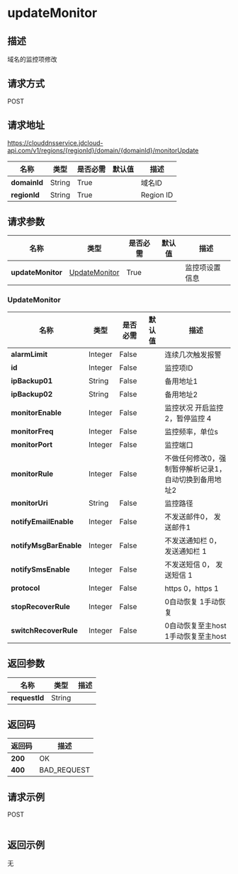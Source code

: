 # updateMonitor


## 描述
域名的监控项修改

## 请求方式
POST

## 请求地址
https://clouddnsservice.jdcloud-api.com/v1/regions/{regionId}/domain/{domainId}/monitorUpdate

|名称|类型|是否必需|默认值|描述|
|---|---|---|---|---|
|**domainId**|String|True||域名ID|
|**regionId**|String|True||Region ID|

## 请求参数
|名称|类型|是否必需|默认值|描述|
|---|---|---|---|---|
|**updateMonitor**|[UpdateMonitor](##UpdateMonitor)|True||监控项设置信息|

### <a name="UpdateMonitor">UpdateMonitor</a>
|名称|类型|是否必需|默认值|描述|
|---|---|---|---|---|
|**alarmLimit**|Integer|False||连续几次触发报警|
|**id**|Integer|False||监控项ID|
|**ipBackup01**|String|False||备用地址1|
|**ipBackup02**|String|False||备用地址2|
|**monitorEnable**|Integer|False||监控状况 开启监控 2，暂停监控 4|
|**monitorFreq**|Integer|False||监控频率，单位s|
|**monitorPort**|Integer|False||监控端口|
|**monitorRule**|Integer|False||不做任何修改0，强制暂停解析记录1，自动切换到备用地址2|
|**monitorUri**|String|False||监控路径|
|**notifyEmailEnable**|Integer|False||不发送邮件0， 发送邮件1|
|**notifyMsgBarEnable**|Integer|False||不发送通知栏 0， 发送通知栏 1|
|**notifySmsEnable**|Integer|False||不发送短信 0， 发送短信 1|
|**protocol**|Integer|False||https 0，https 1|
|**stopRecoverRule**|Integer|False||0自动恢复 1手动恢复|
|**switchRecoverRule**|Integer|False||0自动恢复至主host 1手动恢复至主host|

## 返回参数
|名称|类型|描述|
|---|---|---|
|**requestId**|String||



## 返回码
|返回码|描述|
|---|---|
|**200**|OK|
|**400**|BAD_REQUEST|

## 请求示例
POST
```

```

## 返回示例
无

